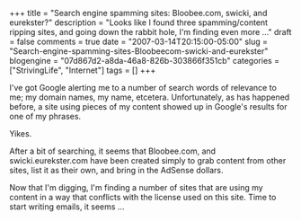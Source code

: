 +++
title = "Search engine spamming sites: Bloobee.com, swicki, and eurekster?"
description = "Looks like I found three spamming/content ripping sites, and going down the rabbit hole, I'm finding even more ..."
draft = false
comments = true
date = "2007-03-14T20:15:00-05:00"
slug = "Search-engine-spamming-sites-Bloobeecom-swicki-and-eurekster"
blogengine = "07d867d2-a8da-46a8-826b-303866f351cb"
categories = ["StrivingLife", "Internet"]
tags = []
+++

<p>
I&#39;ve got Google alerting me to a number of search words of relevance to me; my domain names, my name, etcetera.  Unfortunately, as has happened before, a site using pieces of my content showed up in Google&#39;s results for one of my phrases.
</p>
<p>
Yikes.<!--more--><!--adsense-->
</p>
<p>
After a bit of searching, it seems that Bloobee.com, and swicki.eurekster.com have been created simply to grab content from other sites, list it as their own, and bring in the AdSense dollars.
</p>
<p>
Now that I&#39;m digging, I&#39;m finding a number of sites that are using my content in a way that conflicts with the license used on this site.  Time to start writing emails, it seems ...
</p>


